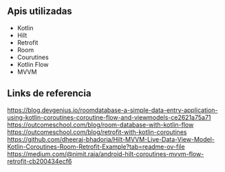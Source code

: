 ## Apis utilizadas
* Kotlin
* Hilt
* Retrofit
* Room
* Courutines
* Kotlin Flow
* MVVM
  
## Links de referencia
https://blog.devgenius.io/roomdatabase-a-simple-data-entry-application-using-kotlin-coroutines-coroutine-flow-and-viewmodels-ce2621a75a71
https://outcomeschool.com/blog/room-database-with-kotlin-flow
https://outcomeschool.com/blog/retrofit-with-kotlin-coroutines
https://github.com/dheeraj-bhadoria/Hilt-MVVM-Live-Data-View-Model-Kotlin-Coroutines-Room-Retrofit-Example?tab=readme-ov-file
https://medium.com/@nimit.raja/android-hilt-coroutines-mvvm-flow-retrofit-cb200434ecf6
